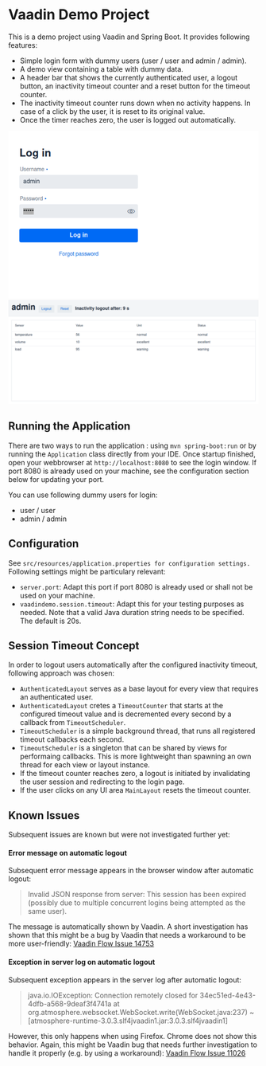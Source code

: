# Vaadin Demo Project

This is a demo project using Vaadin and Spring Boot. It provides following features:

* Simple login form with dummy users (user / user and admin / admin).
* A demo view containing a table with dummy data.
* A header bar that shows the currently authenticated user, a logout button, an inactivity timeout counter and a reset button for the timeout counter.
* The inactivity timeout counter runs down when no activity happens. In case of a click by the user, it is reset to its original value.
* Once the timer reaches zero, the user is logged out automatically.

![Login view](doc/login.png)
![Dashboard with inactivity countdown](doc/dashboard.png)

## Running the Application

There are two ways to run the application :  using `mvn spring-boot:run` or by running the `Application` class directly from your IDE.
Once startup finished, open your webbrowser at `http://localhost:8080` to see the login window. If port 8080 is already used on your machine,
see the configuration section below for updating your port.

You can use following dummy users for login:
* user / user
* admin / admin


## Configuration

See `src/resources/application.properties for configuration settings.` Following settings might be particulary relevant:

* `server.port`: Adapt this port if port 8080 is already used or shall not be used on your machine.
* `vaadindemo.session.timeout`: Adapt this for your testing purposes as needed. Note that a valid Java duration string needs to be specified. The default is 20s.


## Session Timeout Concept

In order to logout users automatically after the configured inactivity timeout, following approach was chosen:

* `AuthenticatedLayout` serves as a base layout for every view that requires an authenticated user.
* `AuthenticatedLayout` cretes a `TimeoutCounter` that starts at the configured timeout value and is decremented every second by a callback from `TimeoutScheduler`.
* `TimeoutScheduler` is a simple background thread, that runs all registered timeout callbacks each second.
* `TimeoutScheduler` is a singleton that can be shared by views for performaing callbacks. This is more lightweight than spawning an own thread for each view or layout instance.
* If the timeout counter reaches zero, a logout is initiated by invalidating the user session and redirecting to the login page.
* If the user clicks on any UI area `MainLayout` resets the timeout counter.


## Known Issues

Subsequent issues are known but were not investigated further yet:

#### Error message on automatic logout

Subsequent error message appears in the browser window after automatic logout:
> Invalid JSON response from server: This session has been expired (possibly due to multiple concurrent logins being attempted as the same user).

The message is automatically shown by Vaadin. A short investigation has shown that this might be a bug by Vaadin that needs a workaround to be more
user-friendly: [Vaadin Flow Issue 14753](https://github.com/vaadin/flow/issues/14753)

#### Exception in server log on automatic logout

Subsequent exception appears in the server log after automatic logout:
> java.io.IOException: Connection remotely closed for 34ec51ed-4e43-4dfb-a568-9deaf3f4741a
>   at org.atmosphere.websocket.WebSocket.write(WebSocket.java:237) ~[atmosphere-runtime-3.0.3.slf4jvaadin1.jar:3.0.3.slf4jvaadin1]

However, this only happens when using Firefox. Chrome does not show this behavior. Again, this might be Vaadin bug that needs further investigation
to handle it properly (e.g. by using a workaround): [Vaadin Flow Issue 11026](https://github.com/vaadin/flow/issues/11026)
